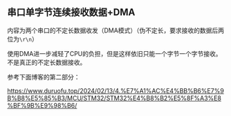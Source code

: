 ## 串口单字节连续接收数据+DMA

内容为两个串口的不定长数据收发（DMA模式）（伪不定长，要求接收的数据后两位为`\r\n`）

使用DMA进一步减轻了CPU的负担，但是这样依旧只能一个字节一个字节接收。不是真正的不定长数据接收。

参考下面博客的第二部分：

https://www.duruofu.top/2024/02/13/4.%E7%A1%AC%E4%BB%B6%E7%9B%B8%E5%85%B3/MCU/STM32/STM32%E4%B8%B2%E5%8F%A3%E8%BF%9B%E9%98%B6/